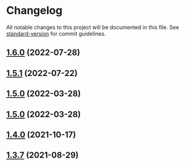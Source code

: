 # Changelog

All notable changes to this project will be documented in this file. See [standard-version](https://github.com/conventional-changelog/standard-version) for commit guidelines.

## [1.6.0](https://github.com/toshimaru/auto-author-assign/compare/v1.5.1...v1.6.0) (2022-07-28)

## [1.5.1](https://github.com/toshimaru/auto-author-assign/compare/v1.5.0...v1.5.1) (2022-07-22)

## [1.5.0](https://github.com/toshimaru/auto-author-assign/compare/v1.4.0...v1.5.0) (2022-03-28)

## [1.5.0](https://github.com/toshimaru/auto-author-assign/compare/v1.4.0...v1.5.0) (2022-03-28)

## [1.4.0](https://github.com/toshimaru/auto-author-assign/compare/v1.3.7...v1.4.0) (2021-10-17)

## [1.3.7](https://github.com/toshimaru/auto-author-assign/compare/v1.3.6...v1.3.7) (2021-08-29)
